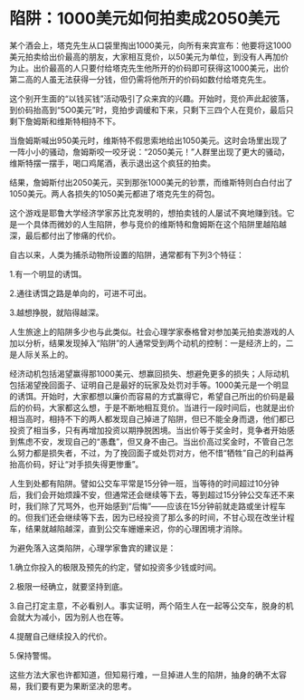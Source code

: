 # 陷阱：1000美元如何拍卖成2050美元

某个酒会上，塔克先生从口袋里掏出1000美元，向所有来宾宣布：他要将这1000美元拍卖给出价最高的朋友，大家相互竞价，以50美元为单位，到没有人再加价为止。出价最高的人只要付给塔克先生他所开的价码即可获得这1000美元，出价第二高的人虽无法获得一分钱，但仍需将他所开的价码如数付给塔克先生。 

这个别开生面的“以钱买钱”活动吸引了众来宾的兴趣。开始时，竞价声此起彼落，到价码抬高到“5O0美元”时，竞拍步调缓和下来，只剩下三四个人在竞价，最后只剩下詹姆斯和维斯特相持不下。 

当詹姆斯喊出950美元时，维斯特不假思索地给出1050美元。这时会场里出现了一阵小小的骚动，詹姆斯咬一咬牙说：“2050美元！”人群里出现了更大的骚动，维斯特摆一摆手，喝口鸡尾酒，表示退出这个疯狂的拍卖。 

结果，詹姆斯付出2050美元，买到那张1000美元的钞票，而维斯特则白白付出了1050美元。两人各损失的1050美元都进了塔克先生的荷包。 

这个游戏是耶鲁大学经济学家苏比克发明的，想拍卖钱的人屡试不爽地赚到钱。它是一个具体而微妙的人生陷阱，参与竞价的维斯特和詹姆斯在这个陷阱里越陷越深，最后都付出了惨痛的代价。 

自古以来，人类为捕杀动物所设置的陷阱，通常都有下列3个特征： 

1.有一个明显的诱饵。 

2.通往诱饵之路是单向的，可进不可出。 

3.越想挣脱，就陷得越深。 

人生旅途上的陷阱多少也与此类似。社会心理学家泰格曾对参加美元拍卖游戏的人加以分析，结果发现掉入“陷阱”的人通常受到两个动机的控制：一是经济上的，二是人际关系上的。 

经济动机包括渴望赢得那1000美元、想赢回损失、想避免更多的损失；人际动机包括渴望挽回面子、证明自己是最好的玩家及处罚对手等。1000美元是一个明显的诱饵。开始时，大家都想以廉价而容易的方式赢得它，希望自己所出的价码是最后的价码，大家都这么想，于是不断地相互竞价。当进行一段时间后，也就是出价相当高时，相持不下的两人都发现自己掉进了陷阱，但已不能全身而退，他们都已投资了相当多，只有再增加投资以期挣脱困境。当出价等于奖金时，竞争者开始感到焦虑不安，发现自己的“愚蠢”，但又身不由己。当出价高过奖金时，不管自己怎么努力都是损失者，不过，为了挽回面子或处罚对方，他不惜“牺牲”自己的利益再抬高价码，好让“对手损失得更惨重”。 

人生到处都有陷阱。譬如公交车平常是15分钟一班，当等待的时间超过10分钟后，我们会开始烦躁不安，但通常还会继续等下去，等到超过15分钟公交车还不来时，我们除了咒骂外，也开始感到“后悔”——应该在15分钟前就走路或坐计程车的。但我们还会继续等下去，因为已经投资了那么多的时间，不甘心现在改坐计程车，结果就越陷越深，直到公交车姗姗来迟，你的心理困境才消除。 

为避免落入这类陷阱，心理学家鲁宾的建议是： 

1.确立你投入的极限及预先的约定，譬如投资多少钱或时间。 

2.极限一经确立，就要坚持到底。 

3.自己打定主意，不必看别人。事实证明，两个陌生人在一起等公交车，脱身的机会就大为减小，因为别人也在等。 

4.提醒自己继续投入的代价。 

5.保持警惕。 

这些方法大家也许都知道，但知易行难，一旦掉进人生的陷阱，抽身的确不太容易，我们要有更为果断坚决的思考。